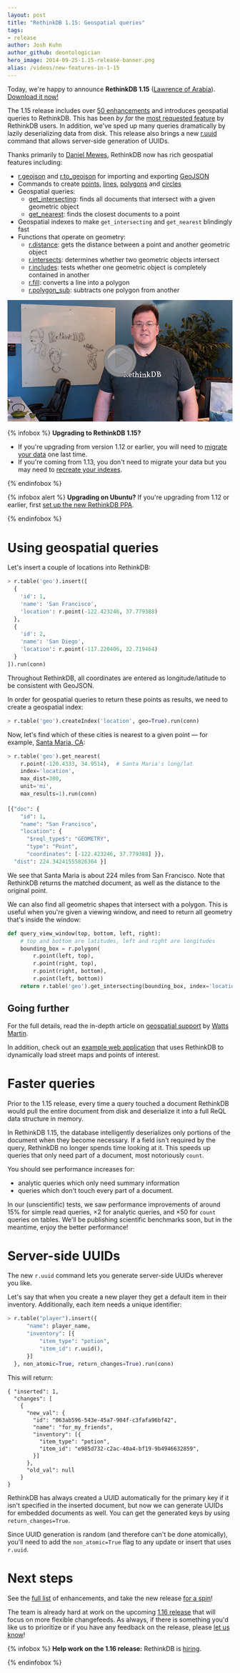 ```yaml
---
layout: post
title: "RethinkDB 1.15: Geospatial queries"
tags:
- release
author: Josh Kuhn
author_github: deontologician
hero_image: 2014-09-25-1.15-release-banner.png
alias: /videos/new-features-in-1-15
---
```


Today, we're happy to announce __RethinkDB 1.15__ ([Lawrence of Arabia][yt]).
[Download it now!][install]

[yt]: https://www.youtube.com/watch?v=zmr1iSG3RTA
[install]: /docs/install

The 1.15 release includes over [50 enhancements][] and introduces geospatial
queries to RethinkDB. This has been _by far_ the [most requested
feature][#1158] by RethinkDB users. In addition, we've sped up many queries
dramatically by lazily deserializing data from disk. This release also brings a
new [r.uuid][] command that allows server-side generation of UUIDs.
<!--more-->

[50 enhancements]: https://github.com/rethinkdb/rethinkdb/issues?q=is%3Aissue+milestone%3A1.15+is%3Aclosed
[#1158]: https://github.com/rethinkdb/rethinkdb/issues/1158
[r.uuid]: /docs/javascript/uuid

Thanks primarily to [Daniel Mewes][], RethinkDB now has rich geospatial features including:

- [r.geojson][] and [r.to_geojson][] for importing and exporting [GeoJSON][]
- Commands to create [points][], [lines][], [polygons][] and [circles][]
- Geospatial queries:
     - [get_intersecting][]: finds all documents that intersect with a given geometric object
     - [get_nearest][]: finds the closest documents to a point
- Geospatial indexes to make `get_intersecting` and `get_nearest` blindingly fast
- Functions that operate on geometry:
     - [r.distance][]: gets the distance between a point and another geometric object
     - [r.intersects][]: determines whether two geometric objects intersect
     - [r.includes][]: tests whether one geometric object is completely contained in another
     - [r.fill][]: converts a line into a polygon
     - [r.polygon_sub][]: subtracts one polygon from another

[Daniel Mewes]: https://github.com/danielmewes
[get_intersecting]: /api/javascript/get_intersecting
[get_nearest]: /api/javascript/get_nearest
[r.distance]: /api/javascript/distance
[r.intersects]: /api/javascript/intersects
[r.includes]: /api/javascript/includes
[r.fill]: /api/javascript/fill
[r.polygon_sub]: /api/javascript/polygon_sub
[r.to_geojson]: /api/javascript/to_geojson
[r.geojson]: /api/javascript/geojson
[GeoJSON]: http://geojson.org
[points]: /api/javascript/point
[lines]: /api/javascript/line
[polygons]: /api/javascript/polygon
[circles]: /api/javascript/circle

<a href="https://www.youtube.com/watch?v=jJ6SwALDt2c">
    <img src="/assets/images/videos/releases/rethinkdb-1.15.png">
</a>

{% infobox %}
__Upgrading to RethinkDB 1.15?__

  - If you're upgrading from version 1.12 or earlier, you will need to [migrate
    your data][] one last time.
  - If you're coming from 1.13, you don't need to migrate your data but you may
    need to [recreate your indexes][].

[migrate your data]: /docs/migration/
[recreate your indexes]: /docs/troubleshooting/#my-secondary-index-is-outdated
{% endinfobox %}

{% infobox alert %}
__Upgrading on Ubuntu?__ If you're upgrading from 1.12 or earlier, first [set
up the new RethinkDB PPA][ubuntu].

[ubuntu]: /docs/install/ubuntu
{% endinfobox %}

# Using geospatial queries

Let's insert a couple of locations into RethinkDB:

```py
> r.table('geo').insert([
  {
    'id': 1,
    'name': 'San Francisco',
    'location': r.point(-122.423246, 37.779388)
  },
  {
    'id': 2,
    'name': 'San Diego',
    'location': r.point(-117.220406, 32.719464)
  }
]).run(conn)
```

Throughout RethinkDB, all coordinates are entered as longitude/latitude to be
consistent with GeoJSON.

In order for geospatial queries to return these points as results, we need to
create a geospatial index:

```py
> r.table('geo').createIndex('location', geo=True).run(conn)
```

Now, let's find which of these cities is nearest to a given point &mdash; for
example, [Santa Maria, CA][]:

[Santa Maria, CA]: https://goo.gl/maps/iRVWv

```py
> r.table('geo').get_nearest(
    r.point(-120.4333, 34.9514),  # Santa Maria's long/lat
    index='location',
    max_dist=300,
    unit='mi',
    max_results=1).run(conn)

[{"doc": {
    "id": 1,
    "name": "San Francisco",
    "location": {
      "$reql_type$": "GEOMETRY",
      "type": "Point",
      "coordinates": [-122.423246, 37.779388] }},
  "dist": 224.34241555826364 }]
```

We see that Santa Maria is about 224 miles from San Francisco. Note that
RethinkDB returns the matched document, as well as the distance to the original
point.

We can also find all geometric shapes that intersect with a polygon. This is
useful when you're given a viewing window, and need to return all geometry
that's inside the window:

```py
def query_view_window(top, bottom, left, right):
    # top and bottom are latitudes, left and right are longitudes
    bounding_box = r.polygon(
        r.point(left, top),
        r.point(right, top),
        r.point(right, bottom),
        r.point(left, bottom))
    return r.table('geo').get_intersecting(bounding_box, index='location').run(conn)
```

## Going further ##

For the full details, read the in-depth article on [geospatial support][] by
[Watts Martin][].

In addition, check out an [example web application][] that uses RethinkDB to
dynamically load street maps and points of interest.

[geospatial support]: /docs/geo-support/
[Watts Martin]: https://github.com/chipotle
[example web application]: https://github.com/rethinkdb/geojson-streetmaps

# Faster queries #

Prior to the 1.15 release, every time a query touched a document RethinkDB
would pull the entire document from disk and deserialize it into a full ReQL
data structure in memory.

In RethinkDB 1.15, the database intelligently deserializes only portions of the
document when they become necessary. If a field isn't required by the query,
RethinkDB no longer spends time looking at it. This speeds up queries that only
need part of a document, most notoriously `count`.

You should see performance increases for:

- analytic queries which only need summary information
- queries which don't touch every part of a document.

In our (unscientific) tests, we saw performance improvements of around 15% for
simple read queries, &times;2 for analytic queries, and &times;50 for `count`
queries on tables. We'll be publishing scientific benchmarks soon, but in the
meantime, enjoy the better performance!

# Server-side UUIDs

The new `r.uuid` command lets you generate server-side UUIDs wherever you like.

Let's say that when you create a new player they get a default item in their
inventory. Additionally, each item needs a unique identifier:

```py
> r.table("player").insert({
      "name": player_name,
      "inventory": [{
          "item_type": "potion",
          "item_id": r.uuid(),
      }]
  }, non_atomic=True, return_changes=True).run(conn)
```

This will return:

```
{ "inserted": 1,
  "changes": [
    {
      "new_val": {
        "id": "063ab596-543e-45a7-904f-c3fafa96bf42",
        "name": "for_my_friends",
        "inventory": [{
          "item_type": "potion",
          "item_id": "e985d732-c2ac-40a4-bf19-9b4946632859",
        }]
      },
      "old_val": null
    }
}
```

RethinkDB has always created a UUID automatically for the primary key if it
isn't specified in the inserted document, but now we can generate UUIDs for
embedded documents as well. You can get the generated keys by using
`return_changes=True`.

Since UUID generation is random (and therefore can't be done atomically),
you'll need to add the `non_atomic=True` flag to any update or insert that uses
`r.uuid`.

# Next steps 

See the [full list][] of enhancements, and take the new release [for a spin][]!

The team is already hard at work on the upcoming [1.16 release][] that will
focus on more flexible changefeeds. As always, if there is something you'd like
us to prioritize or if you have any feedback on the release, please [let us
know][]!

[full list]: https://github.com/rethinkdb/rethinkdb/issues?q=milestone%3A1.15
[for a spin]: /docs/install/
[1.16 release]: https://github.com/rethinkdb/rethinkdb/issues?q=milestone%3A1.16+is%3Aopen
[let us know]: https://github.com/rethinkdb/rethinkdb/issues

{% infobox %}
__Help work on the 1.16 release:__ RethinkDB is [hiring][].

[hiring]: /jobs
{% endinfobox %}
